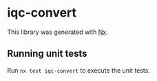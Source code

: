 # iqc-convert

This library was generated with [Nx](https://nx.dev).

## Running unit tests

Run `nx test iqc-convert` to execute the unit tests.
